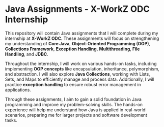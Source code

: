 # Java Assignments - X-WorkZ ODC Internship  

This repository will contain Java assignments that I will complete during my internship at **X-WorkZ ODC**. These assignments will focus on strengthening my understanding of **Core Java**, **Object-Oriented Programming (OOP)**, **Collections Framework**, **Exception Handling**, **Multithreading**, **File Handling**, and **JDBC**.  

Throughout the internship, I will work on various hands-on tasks, including implementing **OOP concepts** like encapsulation, inheritance, polymorphism, and abstraction. I will also explore **Java Collections**, working with Lists, Sets, and Maps to efficiently manage and process data. Additionally, I will practice **exception handling** to ensure robust error management in applications.  

Through these assignments, I aim to gain a solid foundation in Java programming and improve my problem-solving skills. The hands-on experience will help me understand how Java is applied in real-world scenarios, preparing me for larger projects and software development tasks.

